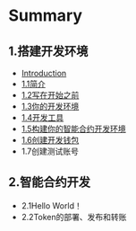 # Summary

## 1.搭建开发环境

* [Introduction](README.md)
* [1.1简介](dev_env_introduce.md)
* [1.2写在开始之前](chapter1.md)
* [1.3你的开发环境](dang-shi-de.md)
* [1.4开发工具](13kai-fa-gong-ju.md)
* [1.5构建你的智能合约开发环境](15gou-jian-ni-de-zhi-neng-he-yue-kai-fa-huan-jing.md)
* [1.6创建开发钱包](16chuang-jian-kai-fa-qian-bao.md)
* 1.7创建测试账号

## 2.智能合约开发

* 2.1Hello World！
* 2.2Token的部署、发布和转账

